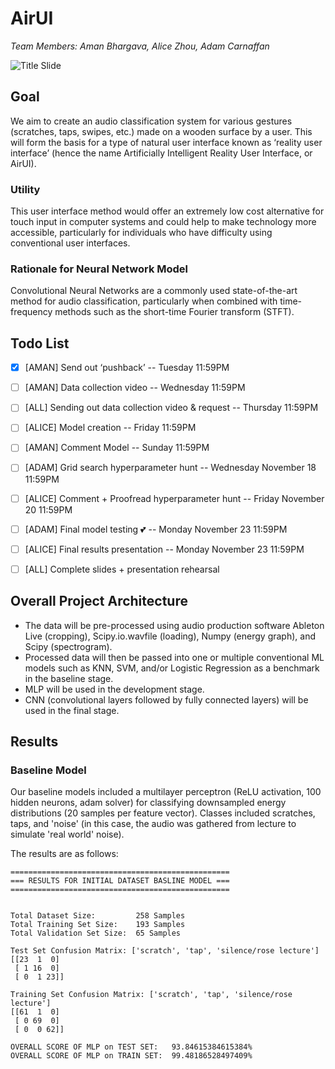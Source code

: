 # AirUI

*Team Members: Aman Bhargava, Alice Zhou, Adam Carnaffan*

![Title Slide](https://i.imgur.com/vRL3Nop.png)

## Goal 

We aim to create an audio classification system for various gestures (scratches, taps, swipes, etc.) made on a wooden surface by a user. This will form the basis for a type of natural user interface known as ‘reality user interface’ (hence the name Artificially Intelligent Reality User Interface, or AirUI).

### Utility

This user interface method would offer an extremely low cost alternative for touch input in computer systems and could help to make technology more accessible, particularly for individuals who have difficulty using conventional user interfaces. 

### Rationale for Neural Network Model

Convolutional Neural Networks are a commonly used state-of-the-art method for audio classification, particularly when combined with time-frequency methods such as the short-time Fourier transform (STFT). 

## Todo List

- [x] [AMAN] Send out ‘pushback’ -- Tuesday 11:59PM
- [ ] [AMAN] Data collection video -- Wednesday 11:59PM
- [ ] [ALL] Sending out data collection video & request -- Thursday 11:59PM
- [ ] [ALICE] Model creation -- Friday 11:59PM
- [ ] [AMAN] Comment Model -- Sunday 11:59PM
- [ ] [ADAM] Grid search hyperparameter hunt -- Wednesday November 18 11:59PM
- [ ] [ALICE] Comment + Proofread hyperparameter hunt -- Friday November 20 11:59PM
- [ ] [ADAM] Final model testing 💕 -- Monday November 23 11:59PM
- [ ] [ALICE] Final results presentation -- Monday November 23 11:59PM
- [ ] [ALL] Complete slides + presentation rehearsal


## Overall Project Architecture

- The data will be pre-processed using audio production software Ableton Live (cropping), Scipy.io.wavfile (loading), Numpy (energy graph), and Scipy (spectrogram).
- Processed data will then be passed into one or multiple conventional ML models such as KNN, SVM, and/or Logistic Regression as a benchmark in the baseline stage. 
- MLP will be used in the development stage. 
- CNN (convolutional layers followed by fully connected layers) will be used in the final stage.

## Results

### Baseline Model

Our baseline models included a multilayer perceptron (ReLU activation, 100 hidden neurons, adam solver) for classifying downsampled energy distributions (20 samples per feature vector). Classes included scratches, taps, and 'noise' (in this case, the audio was gathered from lecture to simulate 'real world' noise).

The results are as follows:

```
=================================================
=== RESULTS FOR INITIAL DATASET BASLINE MODEL ===
=================================================


Total Dataset Size: 		258 Samples
Total Training Set Size: 	193 Samples
Total Validation Set Size: 	65 Samples

Test Set Confusion Matrix: ['scratch', 'tap', 'silence/rose lecture']
[[23  1  0]
 [ 1 16  0]
 [ 0  1 23]]

Training Set Confusion Matrix: ['scratch', 'tap', 'silence/rose lecture']
[[61  1  0]
 [ 0 69  0]
 [ 0  0 62]]

OVERALL SCORE OF MLP on TEST SET: 	93.84615384615384%
OVERALL SCORE OF MLP on TRAIN SET: 	99.48186528497409%
```

